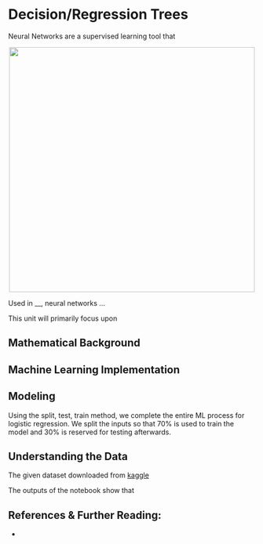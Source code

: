 # Decision/Regression Trees

Neural Networks are a supervised learning tool that 


<p align="center">
<img src="" style="width:500px;"/>
</p>

Used in __, neural networks ...


This unit will primarily focus upon 

## Mathematical Background




## Machine Learning Implementation



## Modeling

Using the split, test, train method, we complete the entire ML process for logistic regression. We split the inputs so that 70% is used to train the model and 30% is reserved for testing afterwards.



## Understanding the Data
The given dataset downloaded from [kaggle]()

The outputs of the notebook show that

## References & Further Reading:
- []()


